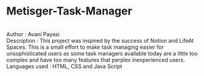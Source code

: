 # Metisger-Task-Manager
<br>
Author : Avani Payasi
<br>
Description : This project was inspired by the success of Notion and LifeAt Spaces. This is a small effort to make task managing easier for unsophisticated users as some task managers available today are a little too complex and have too many features that perplex inexperienced users. 
<br>
Languages used : HTML, CSS and Java Script 
